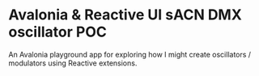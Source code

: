 # Avalonia & Reactive UI sACN DMX oscillator POC 

An Avalonia playground app for exploring how I might create oscillators / modulators using Reactive extensions. 

